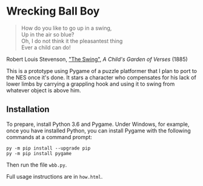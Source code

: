 Wrecking Ball Boy
=================

> How do you like to go up in a swing,  
> Up in the air so blue?  
> Oh, I do not think it the pleasantest thing  
> Ever a child can do!

Robert Louis Stevenson, ["The Swing"](http://en.wikisource.org/wiki/The_Swing), _A Child's Garden of Verses_ (1885)

This is a prototype using Pygame of a puzzle platformer that I plan to port to the NES once it's done. It stars a character who compensates for his lack of lower limbs by carrying a grappling hook and using it to swing from whatever object is above him.

Installation
------------
To prepare, install Python 3.6 and Pygame. Under Windows, for
example, once you have installed Python, you can install Pygame with
the following commands at a command prompt:

    py -m pip install --upgrade pip
    py -m pip install pygame

Then run the file `wbb.py`.

Full usage instructions are in `how.html`.